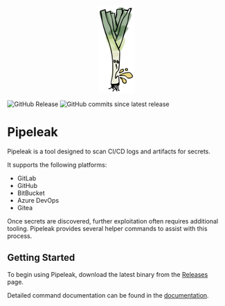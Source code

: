 <p align="center">
  <img height="200" src="https://github.com/CompassSecurity/pipeleak/blob/main/docs/logo.png?raw=true">
</p>

![GitHub Release](https://img.shields.io/github/v/release/CompassSecurity/pipeleak)
![GitHub commits since latest release](https://img.shields.io/github/commits-since/CompassSecurity/pipeleak/latest)

# Pipeleak

Pipeleak is a tool designed to scan CI/CD logs and artifacts for secrets.

It supports the following platforms:
* GitLab
* GitHub
* BitBucket
* Azure DevOps
* Gitea

Once secrets are discovered, further exploitation often requires additional tooling. Pipeleak provides several helper commands to assist with this process.

## Getting Started

To begin using Pipeleak, download the latest binary from the [Releases](https://github.com/CompassSecurity/pipeleak/releases) page.

Detailed command documentation can be found in the [documentation](https://compasssecurity.github.io/pipeleak/introduction/getting_started/).